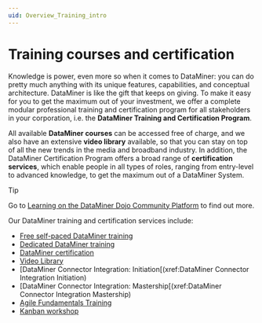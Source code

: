 ```yaml
---
uid: Overview_Training_intro
---
```


# Training courses and certification

Knowledge is power, even more so when it comes to DataMiner: you can do pretty much anything with its unique features, capabilities, and conceptual architecture. DataMiner is like the gift that keeps on giving. To make it easy for you to get the maximum out of your investment, we offer a complete modular professional training and certification program for all stakeholders in your corporation, i.e. the **DataMiner Training and Certification Program**.

All available **DataMiner courses** can be accessed free of charge, and we also have an extensive **video library** available, so that you can stay on top of all the new trends in the media and broadband industry. In addition, the DataMiner Certification Program offers a broad range of **certification services**, which enable people in all types of roles, ranging from entry-level to advanced knowledge, to get the maximum out of a DataMiner System.

> [!TIP]
> Go to [Learning on the DataMiner Dojo Community Platform](https://community.dataminer.services/learning/) to find out more.

Our DataMiner training and certification services include:

- [Free self-paced DataMiner training](xref:Overview_Training_selfpaced)
- [Dedicated DataMiner training](xref:Overview_Training_dedicated)
- [DataMiner certification](xref:Overview_Training_certification)
- [Video Library](xref:Overview_Training_videolibrary)
- [DataMiner Connector Integration: Initiation[(xref:DataMiner Connector Integration Initiation)
- [DataMiner Connector Integration: Mastership[(xref:DataMiner Connector Integration Mastership)
- [Agile Fundamentals Training](xref:Overview_Training_agile_aw)
- [Kanban workshop](xref:Overview_Kanban_workshop)
